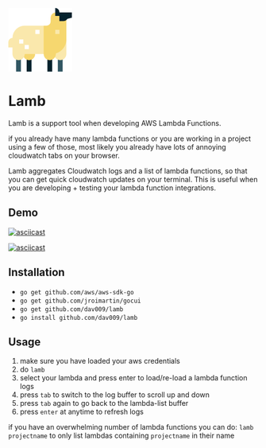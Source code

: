 ![](https://github.com/dav009/lamb/raw/master/sheep.png)

# Lamb

Lamb is a support tool when developing AWS Lambda Functions.


if you already have many lambda functions or you are working in a project using 
a few of those, most likely you already have lots of annoying cloudwatch tabs on your browser.

Lamb aggregates Cloudwatch logs and a list of lambda functions, so that you can get quick cloudwatch updates on your terminal.
This is useful when you are developing + testing your lambda function integrations.

## Demo

[![asciicast](https://asciinema.org/a/fP11ggkj7bbkYXjLmh9AsJwvL.png)](https://asciinema.org/a/fP11ggkj7bbkYXjLmh9AsJwvL)

[![asciicast](https://asciinema.org/a/hB1TVgZSwlKkiWiFkSDdmD0wT.png)](https://asciinema.org/a/hB1TVgZSwlKkiWiFkSDdmD0wT)



## Installation

- `go get github.com/aws/aws-sdk-go`
- `go get github.com/jroimartin/gocui`
- `go get github.com/dav009/lamb`
- `go install github.com/dav009/lamb`

## Usage


1. make sure you have loaded your aws credentials
2. do `lamb`
3. select your lambda and press enter to load/re-load a lambda function logs
4. press `tab` to switch to the log buffer to scroll up and down
5. press `tab` again to go back to the lambda-list buffer
6. press `enter` at anytime to refresh logs

if you have an overwhelming number of lambda functions you can do:
`lamb projectname` to only list lambdas containing `projectname` in their name
